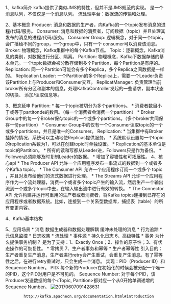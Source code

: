 1、kafka简介
    kafka提供了类似JMS的特性，但并不是JMS规范的实现。
    是一个消息队列，不仅仅是一个消息队列。
    流处理平台：数据流的传输和处理。

2、基本概念
    Producer: 消息和数据的生产者，向Kafka的一个topic发布消息的进程/代码/服务。
    Consumer: 消息和数据的消费者，订阅数据（topic）并且处理其发布的消息的进程/代码/服务。
    Consumer Group: 逻辑概念，对于同一个topic，会广播给不同的group，一个group中，只有一个
                    consumer可以消费该消息。
    Broker: 物理概念，Kafka集群中的每个Kafka节点。
    Topic：逻辑概念，Kafka消息的类别，对数据进行分区、隔离。
    Partition: 物理概念，Kafka下数据存储的基本单元。一个topic数据会被分散存储到多个Partition，每个Partition是有序的。
    Replication: 同一个Partition可能会有多个Replica，多个Replica之间数据是一样的。
    Replication Leader: 一个Partition的多个Replica上，需要一个Leader负责该Partition上与Producer和Consumer交互。
    ReplicatManager: 负责管理当前broker所有分区和副本的信息，处理KafkaController发起的一些请求，副本状态的切换、
    添加/读取信息等。

3、概念延申
    Partition:
        * 每一个topic被切分为多个partitions。
        * 消费者数目小于或等于partitonde的数目。（每一个消费者会消费一个partition）
        * Broker Group中的每一个Broker保存topic的一个或多个partitions。（多个broker共同保存一份partition）
        * Consumer Group中的仅有一个Consumer读取topic的一个或多个partitions，并且是唯一的Consumer。
    Replication:
        * 当集群中有Broker挂掉的情况，系统可以主动地使Replicas提供服务。
        * 系统默认设置每一个topic的replication系数为1，可以在创建topic时单独设置。
        * Replication的基本单位是topic的Partition。
        * 所有的读和写都从Leader进，Followers只是作为备份。
        * Follower必须能够及时复制Leader的数据。
        * 增加了容错性和可拓展性。
4、核心api
    * The Producer API 允许一个应用程序发布一串流式的数据到一个或者多个Kafka topic。
    * The Consumer API 允许一个应用程序订阅一个或多个 topic ，并且对发布给他们的流式数据进行处理。
    * The Streams API 允许一个应用程序作为一个流处理器，消费一个或者多个topic产生的输入流，然后生产一个输出流到一个或多个topic中去，在输入输出流中进行有效的转换。
    * The Connector API 允许构建并运行可重用的生产者或者消费者，将Kafka topics连接到已存在的应用程序或者数据系统。比如，连接到一个关系型数据库，捕捉表（table）的所有变更内容。

4、Kafka基本结构

5、应用场景
    * 消息
        数据生成器和数据处理解耦
        缓冲未处理的消息
    * 行为追踪
    * 元信息监控
    * 日志收集
    * 流处理
    * 事件源
    * 持久化日志
6、高级特性
    * 事务
        为什么提供事务机制？
        是为了支持：1、Exactly Once；2、操作的原子性；3、有状态操作的可恢复性。
    * 零拷贝
7、生产者事务和幂等
    * 生产者幂等性
        引入目的：生产者重复生产消息，生产者进行retry会产生重试，会重复产生消息。有了幂等性之后，在进行retry重试时，只会生成一个消息。
        实现：PID（Producer ID）和Sequence Number。
            PID: 每个新的Producer在初始化的时候会被分配一个唯一的PID，这个PID对用户是不可见的。
            Sequence Number: 对于每个PID，该Producer发送数据的每个<Topic, Partition>都对应一个从0开始单调递增的Sequence Number。
            ![20170607091428631](/assets/2.png)


            http://kafka.apachecn.org/documentation.html#introduction